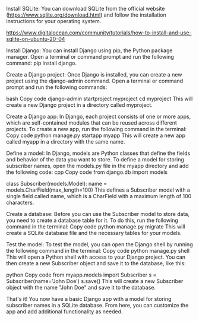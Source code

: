 Install SQLite: You can download SQLite from the official website (https://www.sqlite.org/download.html) and follow the installation instructions for your operating system.

https://www.digitalocean.com/community/tutorials/how-to-install-and-use-sqlite-on-ubuntu-20-04


Install Django: You can install Django using pip, the Python package manager. Open a terminal or command prompt and run the following command: pip install django.

Create a Django project: Once Django is installed, you can create a new project using the django-admin command. Open a terminal or command prompt and run the following commands:

bash
Copy code
django-admin startproject myproject
cd myproject
This will create a new Django project in a directory called myproject.

Create a Django app: In Django, each project consists of one or more apps, which are self-contained modules that can be reused across different projects. To create a new app, run the following command in the terminal:
Copy code
python manage.py startapp myapp
This will create a new app called myapp in a directory with the same name.

Define a model: In Django, models are Python classes that define the fields and behavior of the data you want to store. To define a model for storing subscriber names, open the models.py file in the myapp directory and add the following code:
cpp
Copy code
from django.db import models

class Subscriber(models.Model):
    name = models.CharField(max_length=100)
This defines a Subscriber model with a single field called name, which is a CharField with a maximum length of 100 characters.

Create a database: Before you can use the Subscriber model to store data, you need to create a database table for it. To do this, run the following command in the terminal:
Copy code
python manage.py migrate
This will create a SQLite database file and the necessary tables for your models.

Test the model: To test the model, you can open the Django shell by running the following command in the terminal:
Copy code
python manage.py shell
This will open a Python shell with access to your Django project. You can then create a new Subscriber object and save it to the database, like this:

python
Copy code
from myapp.models import Subscriber
s = Subscriber(name='John Doe')
s.save()
This will create a new Subscriber object with the name "John Doe" and save it to the database.

That's it! You now have a basic Django app with a model for storing subscriber names in a SQLite database. From here, you can customize the app and add additional functionality as needed.